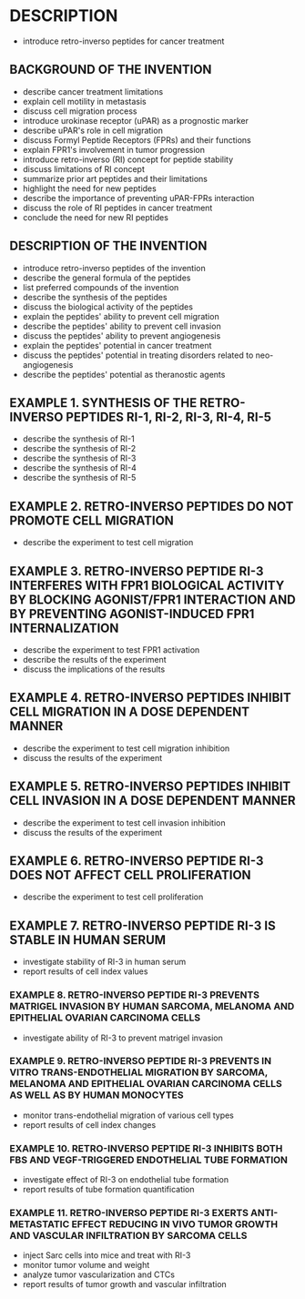 # DESCRIPTION

- introduce retro-inverso peptides for cancer treatment

## BACKGROUND OF THE INVENTION

- describe cancer treatment limitations
- explain cell motility in metastasis
- discuss cell migration process
- introduce urokinase receptor (uPAR) as a prognostic marker
- describe uPAR's role in cell migration
- discuss Formyl Peptide Receptors (FPRs) and their functions
- explain FPR1's involvement in tumor progression
- introduce retro-inverso (RI) concept for peptide stability
- discuss limitations of RI concept
- summarize prior art peptides and their limitations
- highlight the need for new peptides
- describe the importance of preventing uPAR-FPRs interaction
- discuss the role of RI peptides in cancer treatment
- conclude the need for new RI peptides

## DESCRIPTION OF THE INVENTION

- introduce retro-inverso peptides of the invention
- describe the general formula of the peptides
- list preferred compounds of the invention
- describe the synthesis of the peptides
- discuss the biological activity of the peptides
- explain the peptides' ability to prevent cell migration
- describe the peptides' ability to prevent cell invasion
- discuss the peptides' ability to prevent angiogenesis
- explain the peptides' potential in cancer treatment
- discuss the peptides' potential in treating disorders related to neo-angiogenesis
- describe the peptides' potential as theranostic agents

## EXAMPLE 1. SYNTHESIS OF THE RETRO-INVERSO PEPTIDES RI-1, RI-2, RI-3, RI-4, RI-5

- describe the synthesis of RI-1
- describe the synthesis of RI-2
- describe the synthesis of RI-3
- describe the synthesis of RI-4
- describe the synthesis of RI-5

## EXAMPLE 2. RETRO-INVERSO PEPTIDES DO NOT PROMOTE CELL MIGRATION

- describe the experiment to test cell migration

## EXAMPLE 3. RETRO-INVERSO PEPTIDE RI-3 INTERFERES WITH FPR1 BIOLOGICAL ACTIVITY BY BLOCKING AGONIST/FPR1 INTERACTION AND BY PREVENTING AGONIST-INDUCED FPR1 INTERNALIZATION

- describe the experiment to test FPR1 activation
- describe the results of the experiment
- discuss the implications of the results

## EXAMPLE 4. RETRO-INVERSO PEPTIDES INHIBIT CELL MIGRATION IN A DOSE DEPENDENT MANNER

- describe the experiment to test cell migration inhibition
- discuss the results of the experiment

## EXAMPLE 5. RETRO-INVERSO PEPTIDES INHIBIT CELL INVASION IN A DOSE DEPENDENT MANNER

- describe the experiment to test cell invasion inhibition
- discuss the results of the experiment

## EXAMPLE 6. RETRO-INVERSO PEPTIDE RI-3 DOES NOT AFFECT CELL PROLIFERATION

- describe the experiment to test cell proliferation

## EXAMPLE 7. RETRO-INVERSO PEPTIDE RI-3 IS STABLE IN HUMAN SERUM

- investigate stability of RI-3 in human serum
- report results of cell index values

### EXAMPLE 8. RETRO-INVERSO PEPTIDE RI-3 PREVENTS MATRIGEL INVASION BY HUMAN SARCOMA, MELANOMA AND EPITHELIAL OVARIAN CARCINOMA CELLS

- investigate ability of RI-3 to prevent matrigel invasion

### EXAMPLE 9. RETRO-INVERSO PEPTIDE RI-3 PREVENTS IN VITRO TRANS-ENDOTHELIAL MIGRATION BY SARCOMA, MELANOMA AND EPITHELIAL OVARIAN CARCINOMA CELLS AS WELL AS BY HUMAN MONOCYTES

- monitor trans-endothelial migration of various cell types
- report results of cell index changes

### EXAMPLE 10. RETRO-INVERSO PEPTIDE RI-3 INHIBITS BOTH FBS AND VEGF-TRIGGERED ENDOTHELIAL TUBE FORMATION

- investigate effect of RI-3 on endothelial tube formation
- report results of tube formation quantification

### EXAMPLE 11. RETRO-INVERSO PEPTIDE RI-3 EXERTS ANTI-METASTATIC EFFECT REDUCING IN VIVO TUMOR GROWTH AND VASCULAR INFILTRATION BY SARCOMA CELLS

- inject Sarc cells into mice and treat with RI-3
- monitor tumor volume and weight
- analyze tumor vascularization and CTCs
- report results of tumor growth and vascular infiltration

